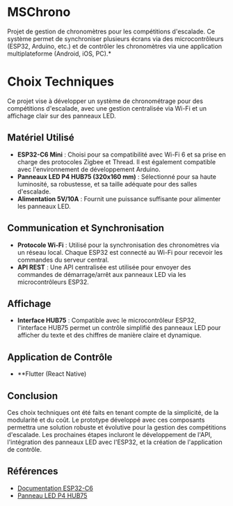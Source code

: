 # MSChrono
Projet de gestion de chronomètres pour les compétitions d'escalade. Ce système permet de synchroniser plusieurs écrans via des microcontrôleurs (ESP32, Arduino, etc.) et de contrôler les chronomètres via une application multiplateforme (Android, iOS, PC).*

# Choix Techniques

Ce projet vise à développer un système de chronométrage pour des compétitions d'escalade, avec une gestion centralisée via Wi-Fi et un affichage clair sur des panneaux LED.

## Matériel Utilisé
- **ESP32-C6 Mini** : Choisi pour sa compatibilité avec Wi-Fi 6 et sa prise en charge des protocoles Zigbee et Thread. Il est également compatible avec l'environnement de développement Arduino.
- **Panneaux LED P4 HUB75 (320x160 mm)** : Sélectionné pour sa haute luminosité, sa robustesse, et sa taille adéquate pour des salles d'escalade.
- **Alimentation 5V/10A** : Fournit une puissance suffisante pour alimenter les panneaux LED.

## Communication et Synchronisation
- **Protocole Wi-Fi** : Utilisé pour la synchronisation des chronomètres via un réseau local. Chaque ESP32 est connecté au Wi-Fi pour recevoir les commandes du serveur central.
- **API REST** : Une API centralisée est utilisée pour envoyer des commandes de démarrage/arrêt aux panneaux LED via les microcontrôleurs ESP32.

## Affichage
- **Interface HUB75** : Compatible avec le microcontrôleur ESP32, l'interface HUB75 permet un contrôle simplifié des panneaux LED pour afficher du texte et des chiffres de manière claire et dynamique.

## Application de Contrôle
- **Flutter (React Native)

## Conclusion

Ces choix techniques ont été faits en tenant compte de la simplicité, de la modularité et du coût. Le prototype développé avec ces composants permettra une solution robuste et évolutive pour la gestion des compétitions d'escalade. Les prochaines étapes incluront le développement de l'API, l'intégration des panneaux LED avec l'ESP32, et la création de l'application de contrôle.

## Références

- [Documentation ESP32-C6](https://docs.espressif.com/projects/esp-idf/en/latest/esp32c6/index.html)
- [Panneau LED P4 HUB75]([https://www.aliexpress.com](https://fr.aliexpress.com/item/1005006774185535.html?srcSns=sns_WhatsApp&spreadType=socialShare&bizType=ProductDetail&social_params=61001048639&aff_fcid=bdc3c3549a98492cb68ddf2f7c4a4662-1740039595335-06730-_EGMy6NW&tt=MG&aff_fsk=_EGMy6NW&aff_platform=default&sk=_EGMy6NW&aff_trace_key=bdc3c3549a98492cb68ddf2f7c4a4662-1740039595335-06730-_EGMy6NW&shareId=61001048639&businessType=ProductDetail&platform=AE&terminal_id=8dae992b2b404872abc37587bf63c5f7&afSmartRedirect=y#nav-specification))
